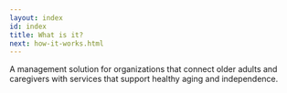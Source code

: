 ```yaml
---
layout: index
id: index
title: What is it?
next: how-it-works.html
---
```


A management solution for organizations that connect older adults and caregivers with services that support healthy aging and independence.
